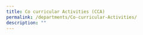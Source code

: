 ```yaml
---
title: Co curricular Activities (CCA)
permalink: /departments/Co-curricular-Activities/
description: ""
---
```

